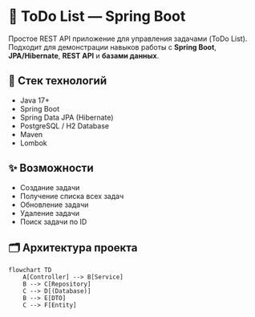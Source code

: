 # 📝 ToDo List — Spring Boot

Простое REST API приложение для управления задачами (ToDo List).  
Подходит для демонстрации навыков работы с **Spring Boot**, **JPA/Hibernate**, **REST API** и **базами данных**.

## 🚀 Стек технологий
- Java 17+
- Spring Boot
- Spring Data JPA (Hibernate)
- PostgreSQL / H2 Database
- Maven
- Lombok

## ✨ Возможности
- Создание задачи
- Получение списка всех задач
- Обновление задачи
- Удаление задачи
- Поиск задачи по ID

## 🗂 Архитектура проекта

```mermaid
flowchart TD
    A[Controller] --> B[Service]
    B --> C[Repository]
    C --> D[(Database)]
    B --> E[DTO]
    C --> F[Entity]
    
